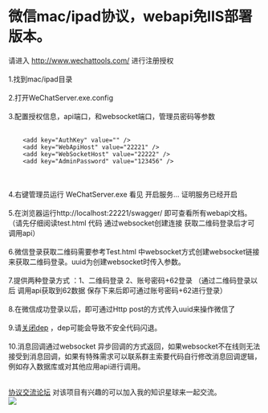 # 微信mac/ipad协议，webapi免IIS部署版本。
 请进入  http://www.wechattools.com/ 进行注册授权<br/><br/>
1.找到mac/ipad目录<br/><br/>
2.打开WeChatServer.exe.config<br/><br/>
3.配置授权信息，api端口，和websocket端口，管理员密码等参数<br/><br/>
```  
    <add key="AuthKey" value="" />
    <add key="WebApiHost" value="22221" />
    <add key="WebSocketHost" value="22222" />
    <add key="AdminPassword" value="123456" />
```
<br/><br/>
4.右键管理员运行 WeChatServer.exe
看见  开启服务... 证明服务已经开启<br/><br/>
5.在浏览器运行http://localhost:22221/swagger/ 即可查看所有webapi文档。（请先仔细阅读test.html 代码 通过websocket创建连接 获取二维码登录后才可调用api）<br/><br/>
6.微信登录获取二维码需要参考Test.html 中websocket方式创建websocket链接来获取二维码登录。uuid为创建websocket时传入参数。<br/><br/>
7.提供两种登录方式 ：1、二维码登录  2、账号密码+62登录  （通过二维码登录以后 调用api获取到62数据 保存下来后即可通过账号密码+62进行登录）<br/><br/>
8.在微信成功登录以后，即可通过Http post的方式传入uuid来操作微信了<br/><br/>
9.请<a target="_blank" href="https://jingyan.baidu.com/article/335530daab956419cb41c38a.html">关闭dep</a> ，dep可能会导致不安全代码闪退。<br/><br/>
10.消息回调通过websocket 异步回调的方式返回，如果websocket不在线则无法接受到消息回调，如果有特殊需求可以联系群主索要代码自行修改消息回调逻辑，例如存入数据库或对其他应用api进行调用。<br/><br/>


<a target="_blank"  href="http://sns.wechattools.com/">协议交流论坛</a>
对该项目有兴趣的可以加入我的知识星球来一起交流。<br/>
![](https://github.com/changtuiqie/WeChatAgreement.WebApi.Simple/blob/master/zsxq.jpg) <br/>